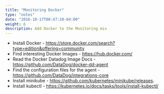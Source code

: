 ```yaml
---
title: "Monitoring Docker"
type: "notes"
date: "2016-10-17T08:47:20-04:00"
weight: 6
description: Add Docker to the Monitoring mix
---
```


* Install Docker - https://store.docker.com/search?type=edition&offering=community
* Find interesting Docker Images - https://hub.docker.com/
* Read the Docker Datadog Image Docs - https://github.com/DataDog/docker-dd-agent
* Find the configuration files for the agent - https://github.com/DataDog/integrations-core
* Install minikube - https://github.com/kubernetes/minikube/releases. 
* Install kubectl - https://kubernetes.io/docs/tasks/tools/install-kubectl/

